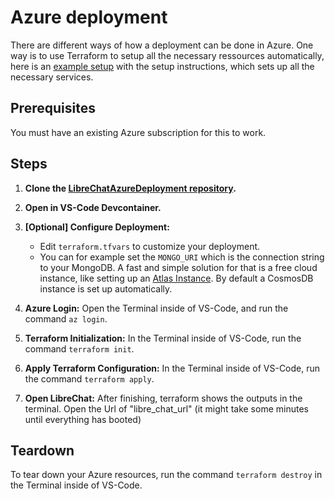 # Azure deployment

There are different ways of how a deployment can be done in Azure. 
One way is to use Terraform to setup all the necessary ressources automatically, here is an [example setup](https://github.com/thunderbug1/LibreChatAzureDeployment) with the setup instructions, which sets up all the necessary services.

## Prerequisites

You must have an existing Azure subscription for this to work.

## Steps

1. **Clone the [LibreChatAzureDeployment repository](https://github.com/thunderbug1/LibreChatAzureDeployment).**
   
2. **Open in VS-Code Devcontainer.**

3. **[Optional] Configure Deployment:**
    * Edit `terraform.tfvars` to customize your deployment. 
    * You can for example set the `MONGO_URI` which is the connection string to your MongoDB. A fast and simple solution for that is a free cloud instance, like setting up an [Atlas Instance](https://github.com/danny-avila/LibreChat/blob/main/docs/install/mongodb.md). By default a CosmosDB instance is set up automatically.

4. **Azure Login:** Open the Terminal inside of VS-Code, and run the command `az login`.

5. **Terraform Initialization:** In the Terminal inside of VS-Code, run the command `terraform init`.

6. **Apply Terraform Configuration:** In the Terminal inside of VS-Code, run the command `terraform apply`.

7. **Open LibreChat:** After finishing, terraform shows the outputs in the terminal. Open the Url of "libre_chat_url" (it might take some minutes until everything has booted)
## Teardown

To tear down your Azure resources, run the command `terraform destroy` in the Terminal inside of VS-Code.

